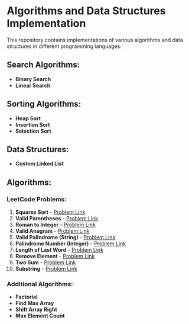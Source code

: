 # Algorithms and Data Structures Implementation

This repository contains implementations of various algorithms and data structures in different programming languages.

## Search Algorithms:
- **Binary Search**
- **Linear Search**

## Sorting Algorithms:
- **Heap Sort**
- **Insertion Sort**
- **Selection Sort**

## Data Structures:
- **Custom Linked List**

## Algorithms:

### LeetCode Problems:
1. **Squares Sort** - [Problem Link](https://leetcode.com/problems/squares-of-a-sorted-array/)
2. **Valid Parentheses** - [Problem Link](https://leetcode.com/problems/valid-parentheses/description/)
3. **Roman to Integer** - [Problem Link](https://leetcode.com/problems/roman-to-integer/description/)
4. **Valid Anagram** - [Problem Link](https://leetcode.com/problems/valid-anagram/description/)
5. **Valid Palindrome (String)** - [Problem Link](https://leetcode.com/problems/valid-palindrome/description/)
6. **Palindrome Number (Integer)** - [Problem Link](https://leetcode.com/problems/palindrome-number/description/)
7. **Length of Last Word** - [Problem Link](https://leetcode.com/problems/length-of-last-word/description/)
8. **Remove Element** - [Problem Link](https://leetcode.com/problems/remove-element/description/)
9. **Two Sum** - [Problem Link](https://leetcode.com/problems/two-sum/description/)
10. **Substring** - [Problem Link](https://leetcode.com/problems/find-the-index-of-the-first-occurrence-in-a-string/description/)

### Additional Algorithms:
- **Factorial**
- **Find Max Array**
- **Shift Array Right**
- **Max Element Count**
